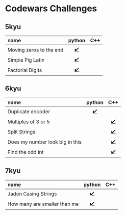 # Codewars Challenges

## 5kyu
| name                     | python                                              | C++                                                 |
| :----------------------- | :-------------------------------------------------: | :-------------------------------------------------: | 
| Moving zeros to the end  | [✔️](./5kyu/python/moving_zeros_to_the_end.py)     | []()                                                | 
| Simple Pig Latin         | [✔️](./5kyu/python/simple_pig_latin.py)            | []()                                                | 
| Factorial Digits         | [✔️](./5kyu/python/factorial_digits.py)            | []()                                                | 


## 6kyu
| name                            | python                                              | C++                                                   |
| :------------------------------ | :-------------------------------------------------: | :-------------------------------------------------:   | 
| Duplicate encoder               | [✔️](./6kyu/python/duplicate_encoder.py)           | []()                                                  | 
| Multiples of 3 or 5             | []()                                                | [✔️](./6kyu/cpp/multiples_of_3_or_5.cpp)             | 
| Split Strings                   | []()                                                | [✔️](./6kyu/cpp/split_strings.cpp)                   | 
| Does my number look big in this | []()                                                | [✔️](./6kyu/cpp/does_my_number_look_big_in_this.cpp) | 
| Find the odd int                | []()                                                | [✔️](./6kyu/cpp/find_the_odd_int.cpp)                | 


## 7kyu
| name                         | python                                              | C++                                                 |
| :--------------------------- | :-------------------------------------------------: | :-------------------------------------------------: | 
| Jaden Casing Strings         | [✔️](./7kyu/python/jaden_casing_strings.py)         | []()                                                |
| How many are smaller than me | [✔️](./7kyu/python/how_many_are_smaller_than_me.py) | []()                                                |

